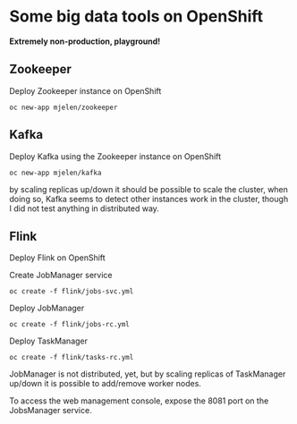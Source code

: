# Some big data tools on OpenShift

**Extremely non-production, playground!**

## Zookeeper

Deploy Zookeeper instance on OpenShift

```
oc new-app mjelen/zookeeper
```

## Kafka

Deploy Kafka using the Zookeeper instance on OpenShift

```
oc new-app mjelen/kafka
```

by scaling replicas up/down it should be possible to scale the cluster,
when doing so, Kafka seems to detect other instances work in the cluster,
though I did not test anything in distributed way.

## Flink

Deploy Flink on OpenShift

Create JobManager service

```
oc create -f flink/jobs-svc.yml
```

Deploy JobManager

```
oc create -f flink/jobs-rc.yml
```

Deploy TaskManager

```
oc create -f flink/tasks-rc.yml
```

JobManager is not distributed, yet, but by scaling replicas of TaskManager
up/down it is possible to add/remove worker nodes.

To access the web management console, expose the 8081 port on the JobsManager
service.
